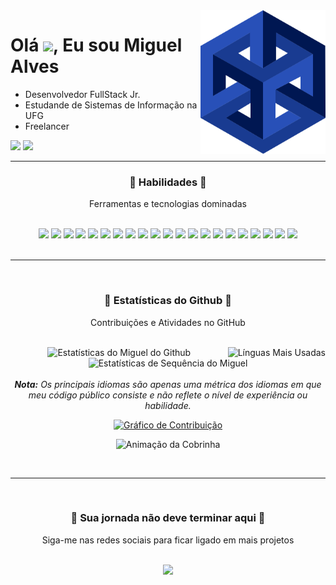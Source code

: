 <img align="right" height="230em" src="https://github.com/dev-macb/dev-macb/blob/main/assets/tesseract.svg" />

<h1 align="left" height="300em">Olá <img src="https://raw.githubusercontent.com/kaueMarques/kaueMarques/master/hi.gif" height="30px">, Eu sou Miguel Alves</h1>

- Desenvolvedor FullStack Jr.
- Estudande de Sistemas de Informação na UFG
- Freelancer


<a title="Email para Miguel" href="mailto:dev.macb@gmail.com" target="_blank"><img src="https://img.shields.io/badge/-Email-001752?style=for-the-badge&logo=gmail&logoColor=A1BDDE"></a>
<a title="Telefone do Miguel" href="https://api.whatsapp.com/send/?phone=5562991416616" target="_blank"><img src="https://img.shields.io/badge/-WhatsApp-001752?style=for-the-badge&logo=whatsapp&logoColor=A1BDDE"></a>



___


<div align="center">
    <h3>🔷 Habilidades 🔷</h3>
    <p>Ferramentas e tecnologias dominadas</p>
    <br>
    <div align="center">
        <a href="#"><img src="https://img.shields.io/badge/-C-001752?style=for-the-badge&logo=c&logoColor=A1BDDE"></a>
        <a href="#"><img src="https://img.shields.io/badge/-C++-001752?style=for-the-badge&logo=cplusplus&logoColor=A1BDDE"></a>
        <a href="#"><img src="https://img.shields.io/badge/-PHP-001752?style=for-the-badge&logo=php&logoColor=A1BDDE"></a>
        <a href="#"><img src="https://img.shields.io/badge/-Python-001752?style=for-the-badge&logo=Python&logoColor=A1BDDE"></a>
        <a href="#"><img src="https://img.shields.io/badge/-Django-001752?style=for-the-badge&logo=Django&logoColor=A1BDDE"></a>
        <a href="#"><img src="https://img.shields.io/badge/-JavaScript-001752?style=for-the-badge&logo=javascript&logoColor=A1BDDE"></a>
        <a href="#"><img src="https://img.shields.io/badge/-TypeScript-001752?style=for-the-badge&logo=typescript&logoColor=A1BDDE"></a>
        <a href="#"><img src="https://img.shields.io/badge/-Nodejs-001752?style=for-the-badge&logo=Node.js&logoColor=A1BDDE"></a>
        <a href="#"><img src="https://img.shields.io/badge/-React-001752?style=for-the-badge&logo=react&logoColor=A1BDDE"></a>
        <a href="#"><img src="https://img.shields.io/badge/-HTML5-001752?style=for-the-badge&logo=html5&logoColor=A1BDDE"></a>
        <a href="#"><img src="https://img.shields.io/badge/-CSS3-001752?style=for-the-badge&logo=css3&logoColor=A1BDDE"></a> 
        <a href="#"><img src="https://img.shields.io/badge/SQL-001752?style=for-the-badge&logo=amazon-dynamodb&logoColor=A1BDDE"></a>
        <a href="#"><img src="https://img.shields.io/badge/-PostgreSQL-001752?style=for-the-badge&logo=postgresql&logoColor=A1BDDE"></a>
        <a href="#"><img src="https://img.shields.io/badge/-MySQL-001752?style=for-the-badge&logo=mysql&logoColor=A1BDDE"></a>
        <a href="#"><img src="https://img.shields.io/badge/-MongoDB-001752?style=for-the-badge&logo=mongodb&logoColor=A1BDDE"></a>
        <a href="#"><img src="https://img.shields.io/badge/-Git-001752?style=for-the-badge&logo=git&logoColor=A1BDDE"></a>
        <a href="#"><img src="https://img.shields.io/badge/-GitHub-001752?style=for-the-badge&logo=github&logoColor=A1BDDE"></a>
        <a href="#"><img src="https://img.shields.io/badge/Figma-001752?style=for-the-badge&logo=figma&logoColor=A1BDDE"></a>
        <a href="#"><img src="https://img.shields.io/badge/Powershell-001752?style=for-the-badge&logo=powershell&logoColor=A1BDDE"></a>
        <a href="#"><img src="https://img.shields.io/badge/Bash-001752?style=for-the-badge&logo=gnu-bash&logoColor=A1BDDE"></a>
        <a href="#"><img src="https://img.shields.io/badge/Markdown-001752?style=for-the-badge&logo=markdown&logoColor=A1BDDE"></a>
    </div>
</div>
<br>


---


<br>
<div align="center">
    <h3>🔷 Estatísticas do Github 🔷</h3>
    <p>Contribuições e Atividades no GitHub</p>
    <br>
    <img align="right" title="Línguas Mais Usadas" alt="Línguas Mais Usadas" src="https://github-readme-stats.anuraghazra1.vercel.app/api/top-langs/?username=dev-macb&bg_color=001752&title_color=F1F1F1&text_color=A1BDDE&langs_count=10&hide_border=true&&locale=pt-br"/>
    <img title="Estatísticas do Github de Miguel Alves" alt="Estatísticas do Miguel do Github" src="https://github-readme-stats.vercel.app/api?username=dev-macb&bg_color=001752&title_color=F1F1F1&text_color=A1BDDE&icon_color=F28C2F&show_icons=true&hide_border=true&include_all_commits=true&count_private=true&theme=react&locale=pt-br"/>
    <img title="Estatísticas de Sequência do Miguel" alt="Estatísticas de Sequência do Miguel" src="https://github-readme-streak-stats.herokuapp.com/?user=dev-macb&background=001752&ring=A5D6F1&fire=F04A2F&dates=A5D6F1&currStreakLabel=F1F1F1&sideLabels=F1F1F1&currStreakNum=F28C2F&sideNums=F28C2F&hide_border=true&locale=pt-br" />    
    <br><br>
    <i align="center">
        <b>Nota:</b> Os principais idiomas são apenas uma métrica dos idiomas em que 
        meu código público consiste e não reflete o nível de experiência ou habilidade.
    </i>

[![Gráfico de Contribuição](https://github-readme-activity-graph.vercel.app/graph?username=dev-macb&bg_color=001752&title_color=F1F1F1&color=A1BDDE&line=F1F1F1&point=F28C2F&hide_border=true&custom_title=Gráfico%20de%20Contribuições%20do%20Miguel%20Alves&radius=10)](https://github.com/ashutosh00710/github-readme-activity-graph)

  <!-- Gráfico de Contribuição -->



<!-- Animação da Cobra -->
![Animação da Cobrinha](https://github.com/dev-macb/dev-macb/blob/output/github-contribution-grid-snake.svg)
</div>
<br>


---


<br>
<div align="center">
    <h3>🔷 Sua jornada não deve terminar aqui 🔷</h3>
    <p>Siga-me nas redes sociais para ficar ligado em mais projetos</p>
    <br>
    <a title="Linkedin do Miguel" href="https://www.linkedin.com/in/miguel-acb9/" target="_blank"><img src="https://img.shields.io/badge/-LINKEDIN-001752?style=for-the-badge&logo=linkedin&logoColor=A1BDDE"></a>
</div>
<br>